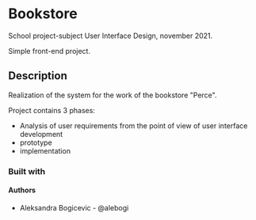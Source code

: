 # Bookstore

School project-subject User Interface Design, november 2021.

Simple front-end project.

## Description

Realization of the system for the work of the bookstore "Perce".

Project contains 3 phases:
- Analysis of user requirements from the point of view of user interface development
- prototype
- implementation

### Built with


#### Authors
- Aleksandra Bogicevic - @alebogi
